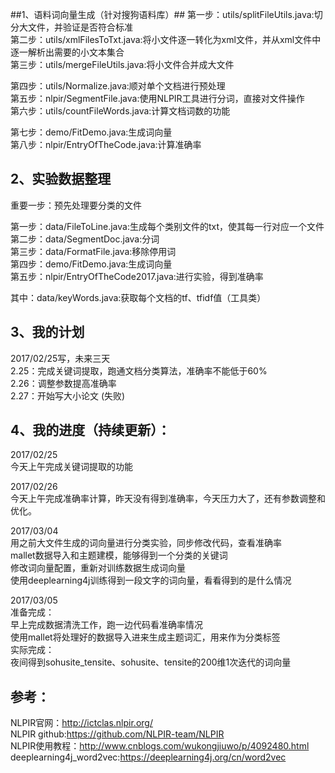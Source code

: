 ##1、语料词向量生成（针对搜狗语料库）##
第一步：utils/splitFileUtils.java:切分大文件，并验证是否符合标准  
第二步：utils/xmlFilesToTxt.java:将小文件逐一转化为xml文件，并从xml文件中逐一解析出需要的小文本集合  
第三步：utils/mergeFileUtils.java:将小文件合并成大文件  

第四步：utils/Normalize.java:顺对单个文档进行预处理  
第五步：nlpir/SegmentFile.java:使用NLPIR工具进行分词，直接对文件操作  
第六步：utils/countFileWords.java:计算文档词数的功能  

第七步：demo/FitDemo.java:生成词向量  
第八步：nlpir/EntryOfTheCode.java:计算准确率  

## 2、实验数据整理   ##
重要一步：预先处理要分类的文件  

第一步：data/FileToLine.java:生成每个类别文件的txt，使其每一行对应一个文件  
第二步：data/SegmentDoc.java:分词  
第三步：data/FormatFile.java:移除停用词  
第四步：demo/FitDemo.java:生成词向量  
第五步：nlpir/EntryOfTheCode2017.java:进行实验，得到准确率  

其中：data/keyWords.java:获取每个文档的tf、tfidf值（工具类）  

## 3、我的计划 ##
2017/02/25写，未来三天  
2.25：完成关键词提取，跑通文档分类算法，准确率不能低于60%  
2.26：调整参数提高准确率  
2.27：开始写大小论文  (失败)
		
## 4、我的进度（持续更新）： ##
2017/02/25  
今天上午完成关键词提取的功能  
	
2017/02/26  
今天上午完成准确率计算，昨天没有得到准确率，今天压力大了，还有参数调整和优化。  

2017/03/04  
用之前大文件生成的词向量进行分类实验，同步修改代码，查看准确率  
mallet数据导入和主题建模，能够得到一个分类的关键词  
修改词向量配置，重新对训练数据生成词向量  
使用deeplearning4j训练得到一段文字的词向量，看看得到的是什么情况  

2017/03/05  
准备完成：  
早上完成数据清洗工作，跑一边代码看准确率情况  
使用mallet将处理好的数据导入进来生成主题词汇，用来作为分类标签  
实际完成：  
夜间得到sohusite_tensite、sohusite、tensite的200维1次迭代的词向量  

##  参考： ##
NLPIR官网：http://ictclas.nlpir.org/  
NLPIR github:https://github.com/NLPIR-team/NLPIR  
NLPIR使用教程：http://www.cnblogs.com/wukongjiuwo/p/4092480.html  
deeplearning4j_word2vec:https://deeplearning4j.org/cn/word2vec